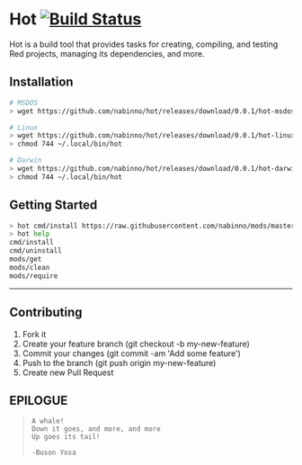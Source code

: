 # Hot [![Build Status](https://travis-ci.com/nabinno/hot.svg)](https://travis-ci.com/nabinno/hot/builds)
Hot is a build tool that provides tasks for creating, compiling, and testing Red projects, managing its dependencies, and more.

## Installation
```sh
# MSDOS
> wget https://github.com/nabinno/hot/releases/download/0.0.1/hot-msdos.exe -outf ~/.local/bin/hot.exe

# Linux
> wget https://github.com/nabinno/hot/releases/download/0.0.1/hot-linux -O ~/.local/bin/hot
> chmod 744 ~/.local/bin/hot

# Darwin
> wget https://github.com/nabinno/hot/releases/download/0.0.1/hot-darwin -O ~/.local/bin/hot
> chmod 744 ~/.local/bin/hot
```

## Getting Started
```sh
> hot cmd/install https://raw.githubusercontent.com/nabinno/mods/master/mods.red
> hot help
cmd/install
cmd/uninstall
mods/get
mods/clean
mods/require
```

---

## Contributing
1. Fork it
2. Create your feature branch (git checkout -b my-new-feature)
3. Commit your changes (git commit -am 'Add some feature')
4. Push to the branch (git push origin my-new-feature)
5. Create new Pull Request

## EPILOGUE
>     A whale!
>     Down it goes, and more, and more
>     Up goes its tail!
>
>     -Buson Yosa
